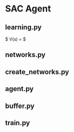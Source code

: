 # SAC Agent


## learning.py
$ V(s) = $

## networks.py


## create_networks.py


## agent.py


## buffer.py


## train.py